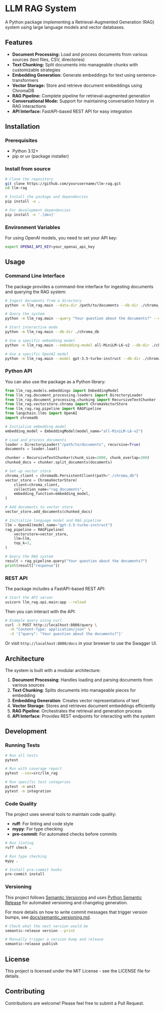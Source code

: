# LLM RAG System

A Python package implementing a Retrieval-Augmented Generation (RAG) system using large language models and vector databases.

## Features

- **Document Processing:** Load and process documents from various sources (text files, CSV, directories)
- **Text Chunking:** Split documents into manageable chunks with customizable strategies
- **Embedding Generation:** Generate embeddings for text using sentence-transformers
- **Vector Storage:** Store and retrieve document embeddings using ChromaDB
- **RAG Pipeline:** Complete pipeline for retrieval-augmented generation
- **Conversational Mode:** Support for maintaining conversation history in RAG interactions
- **API Interface:** FastAPI-based REST API for easy integration

## Installation

### Prerequisites

- Python 3.12+
- pip or uv (package installer)

### Install from source

```bash
# Clone the repository
git clone https://github.com/yourusername/llm-rag.git
cd llm-rag

# Install the package and dependencies
pip install -e .

# For development dependencies
pip install -e '.[dev]'
```

### Environment Variables

For using OpenAI models, you need to set your API key:

```bash
export OPENAI_API_KEY=your_openai_api_key
```

## Usage

### Command Line Interface

The package provides a command-line interface for ingesting documents and querying the RAG system:

```bash
# Ingest documents from a directory
python -m llm_rag.main --data-dir /path/to/documents --db-dir ./chroma_db

# Query the system
python -m llm_rag.main --query "Your question about the documents?" --db-dir ./chroma_db

# Start interactive mode
python -m llm_rag.main --db-dir ./chroma_db

# Use a specific embedding model
python -m llm_rag.main --embedding-model all-MiniLM-L6-v2 --db-dir ./chroma_db

# Use a specific OpenAI model
python -m llm_rag.main --model gpt-3.5-turbo-instruct --db-dir ./chroma_db
```

### Python API

You can also use the package as a Python library:

```python
from llm_rag.models.embeddings import EmbeddingModel
from llm_rag.document_processing.loaders import DirectoryLoader
from llm_rag.document_processing.chunking import RecursiveTextChunker
from llm_rag.vectorstore.chroma import ChromaVectorStore
from llm_rag.rag.pipeline import RAGPipeline
from langchain.llms import OpenAI
import chromadb

# Initialize embedding model
embedding_model = EmbeddingModel(model_name="all-MiniLM-L6-v2")

# Load and process documents
loader = DirectoryLoader("/path/to/documents", recursive=True)
documents = loader.load()

chunker = RecursiveTextChunker(chunk_size=1000, chunk_overlap=200)
chunked_docs = chunker.split_documents(documents)

# Set up vector store
chroma_client = chromadb.PersistentClient(path="./chroma_db")
vector_store = ChromaVectorStore(
    client=chroma_client,
    collection_name="rag_documents",
    embedding_function=embedding_model,
)

# Add documents to vector store
vector_store.add_documents(chunked_docs)

# Initialize language model and RAG pipeline
llm = OpenAI(model_name="gpt-3.5-turbo-instruct")
rag_pipeline = RAGPipeline(
    vectorstore=vector_store,
    llm=llm,
    top_k=3,
)

# Query the RAG system
result = rag_pipeline.query("Your question about the documents?")
print(result["response"])
```

### REST API

The package includes a FastAPI-based REST API:

```bash
# Start the API server
uvicorn llm_rag.api.main:app --reload
```

Then you can interact with the API:

```bash
# Example query using curl
curl -X POST http://localhost:8000/query \
  -H "Content-Type: application/json" \
  -d '{"query": "Your question about the documents?"}'
```

Or visit `http://localhost:8000/docs` in your browser to use the Swagger UI.

## Architecture

The system is built with a modular architecture:

1. **Document Processing**: Handles loading and parsing documents from various sources
2. **Text Chunking**: Splits documents into manageable pieces for embedding
3. **Embedding Generation**: Creates vector representations of text
4. **Vector Storage**: Stores and retrieves document embeddings efficiently
5. **RAG Pipeline**: Orchestrates the retrieval and generation process
6. **API Interface**: Provides REST endpoints for interacting with the system

## Development

### Running Tests

```bash
# Run all tests
pytest

# Run with coverage report
pytest --cov=src/llm_rag

# Run specific test categories
pytest -m unit
pytest -m integration
```

### Code Quality

The project uses several tools to maintain code quality:

- **ruff**: For linting and code style
- **mypy**: For type checking
- **pre-commit**: For automated checks before commits

```bash
# Run linting
ruff check .

# Run type checking
mypy .

# Install pre-commit hooks
pre-commit install
```

### Versioning

This project follows [Semantic Versioning](https://semver.org/) and uses [Python Semantic Release](https://python-semantic-release.readthedocs.io/) for automated versioning and changelog generation.

For more details on how to write commit messages that trigger version bumps, see [docs/semantic_versioning.md](docs/semantic_versioning.md).

```bash
# Check what the next version would be
semantic-release version --print

# Manually trigger a version bump and release
semantic-release publish
```

## License

This project is licensed under the MIT License - see the LICENSE file for details.

## Contributing

Contributions are welcome! Please feel free to submit a Pull Request.
